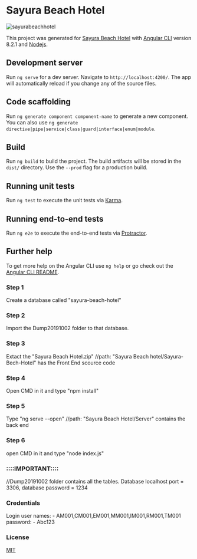 # Sayura Beach Hotel

![sayurabeachhotel](https://user-images.githubusercontent.com/61576355/82745826-41a9cb00-9da6-11ea-8f1c-c8a9ea42c67f.png)

This project was generated for [Sayura Beach Hotel](http://www.sayurabeachhotel.com/) with [Angular CLI](https://github.com/angular/angular-cli) version 8.2.1 and [Nodejs](https://github.com/nodejs).

## Development server
Run `ng serve` for a dev server. Navigate to `http://localhost:4200/`. The app will automatically reload if you change any of the source files.

## Code scaffolding
Run `ng generate component component-name` to generate a new component. You can also use `ng generate directive|pipe|service|class|guard|interface|enum|module`.

## Build
Run `ng build` to build the project. The build artifacts will be stored in the `dist/` directory. Use the `--prod` flag for a production build.

## Running unit tests
Run `ng test` to execute the unit tests via [Karma](https://karma-runner.github.io).

## Running end-to-end tests
Run `ng e2e` to execute the end-to-end tests via [Protractor](http://www.protractortest.org/).

## Further help
To get more help on the Angular CLI use `ng help` or go check out the [Angular CLI README](https://github.com/angular/angular-cli/blob/master/README.md).

### Step 1
Create a database called "sayura-beach-hotel"

### Step 2
Import the Dump20191002 folder to that database.

### Step 3
Extact the "Sayura Beach Hotel.zip"
//path: "Sayura Beach hotel/Sayura-Bech-Hotel" has the Front End scource code

### Step 4
Open CMD in it and type "npm install"

### Step 5
Type "ng serve --open"
//path: "Sayura Beach Hotel/Server" contains the back end

### Step 6
open CMD in it and type "node index.js"

### ::::IMPORTANT::::
//Dump20191002 folder contains all the tables.
Database localhost port = 3306,
database password = 1234

### Credentials
Login user names: - AM001,CM001,EM001,MM001,IM001,RM001,TM001
password: - Abc123

### License
[MIT](https://opensource.org/licenses/mit-license.html)
